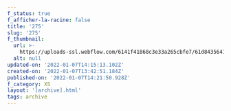 ```yaml
---
f_status: true
f_afficher-la-racine: false
title: '275'
slug: '275'
f_thumbnail:
  url: >-
    https://uploads-ssl.webflow.com/6141f41868c3e33a265cbfe7/61d8435641a1b3c545fc0512_275.jpg
  alt: null
updated-on: '2022-01-07T14:15:13.102Z'
created-on: '2022-01-07T13:42:51.184Z'
published-on: '2022-01-07T14:21:50.928Z'
f_category: XS
layout: '[archive].html'
tags: archive
---
```



